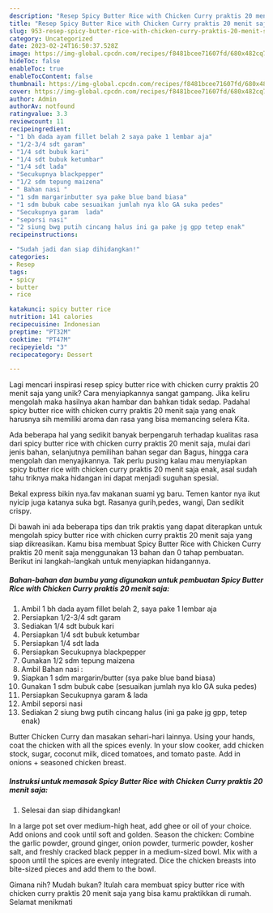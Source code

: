 ```yaml
---
description: "Resep Spicy Butter Rice with Chicken Curry praktis 20 menit saja yang Lezat Sekali"
title: "Resep Spicy Butter Rice with Chicken Curry praktis 20 menit saja yang Lezat Sekali"
slug: 953-resep-spicy-butter-rice-with-chicken-curry-praktis-20-menit-saja-yang-lezat-sekali
category: Uncategorized
date: 2023-02-24T16:50:37.528Z
image: https://img-global.cpcdn.com/recipes/f8481bcee71607fd/680x482cq70/spicy-butter-rice-with-chicken-curry-praktis-20-menit-saja-foto-resep-utama.jpg
hideToc: false
enableToc: true
enableTocContent: false
thumbnail: https://img-global.cpcdn.com/recipes/f8481bcee71607fd/680x482cq70/spicy-butter-rice-with-chicken-curry-praktis-20-menit-saja-foto-resep-utama.jpg
cover: https://img-global.cpcdn.com/recipes/f8481bcee71607fd/680x482cq70/spicy-butter-rice-with-chicken-curry-praktis-20-menit-saja-foto-resep-utama.jpg
author: Admin
authorAv: notfound
ratingvalue: 3.3
reviewcount: 11
recipeingredient:
- "1 bh dada ayam fillet belah 2 saya pake 1 lembar aja"
- "1/2-3/4 sdt garam"
- "1/4 sdt bubuk kari"
- "1/4 sdt bubuk ketumbar"
- "1/4 sdt lada"
- "Secukupnya blackpepper"
- "1/2 sdm tepung maizena"
- " Bahan nasi "
- "1 sdm margarinbutter sya pake blue band biasa"
- "1 sdm bubuk cabe sesuaikan jumlah nya klo GA suka pedes"
- "Secukupnya garam  lada"
- "seporsi nasi"
- "2 siung bwg putih cincang halus ini ga pake jg gpp tetep enak"
recipeinstructions:

- "Sudah jadi dan siap dihidangkan!"
categories:
- Resep
tags:
- spicy
- butter
- rice

katakunci: spicy butter rice 
nutrition: 141 calories
recipecuisine: Indonesian
preptime: "PT32M"
cooktime: "PT47M"
recipeyield: "3"
recipecategory: Dessert

---
```





Lagi mencari inspirasi resep spicy butter rice with chicken curry praktis 20 menit saja yang unik? Cara menyiapkannya sangat gampang. Jika keliru mengolah maka hasilnya akan hambar dan bahkan tidak sedap. Padahal spicy butter rice with chicken curry praktis 20 menit saja yang enak harusnya sih memiliki aroma dan rasa yang bisa memancing selera Kita.





Ada beberapa hal yang sedikit banyak berpengaruh terhadap kualitas rasa dari spicy butter rice with chicken curry praktis 20 menit saja, mulai dari jenis bahan, selanjutnya pemilihan bahan segar dan Bagus, hingga cara mengolah dan menyajikannya. Tak perlu pusing kalau mau menyiapkan spicy butter rice with chicken curry praktis 20 menit saja enak,      asal sudah tahu triknya maka hidangan ini dapat menjadi suguhan spesial.














Bekal express bikin nya.fav makanan suami yg baru. Temen kantor nya ikut nyicip juga katanya suka bgt. Rasanya gurih,pedes, wangi, Dan sedikit crispy.






Di bawah ini ada beberapa tips dan trik praktis yang dapat diterapkan untuk mengolah spicy butter rice with chicken curry praktis 20 menit saja yang siap dikreasikan. Kamu bisa membuat Spicy Butter Rice with Chicken Curry praktis 20 menit saja menggunakan 13 bahan dan 0 tahap pembuatan. Berikut ini langkah-langkah untuk menyiapkan hidangannya.

<!--inarticleads1-->

##### Bahan-bahan dan bumbu yang digunakan untuk pembuatan Spicy Butter Rice with Chicken Curry praktis 20 menit saja:

1. Ambil 1 bh dada ayam fillet belah 2, saya pake 1 lembar aja
1. Persiapkan 1/2-3/4 sdt garam
1. Sediakan 1/4 sdt bubuk kari
1. Persiapkan 1/4 sdt bubuk ketumbar
1. Persiapkan 1/4 sdt lada
1. Persiapkan Secukupnya blackpepper
1. Gunakan 1/2 sdm tepung maizena
1. Ambil  Bahan nasi :
1. Siapkan 1 sdm margarin/butter (sya pake blue band biasa)
1. Gunakan 1 sdm bubuk cabe (sesuaikan jumlah nya klo GA suka pedes)
1. Persiapkan Secukupnya garam &amp; lada
1. Ambil seporsi nasi
1. Sediakan 2 siung bwg putih cincang halus (ini ga pake jg gpp, tetep enak)


Butter Chicken Curry dan masakan sehari-hari lainnya. Using your hands, coat the chicken with all the spices evenly. In your slow cooker, add chicken stock, sugar, coconut milk, diced tomatoes, and tomato paste. Add in onions + seasoned chicken breast. 

<!--inarticleads2-->

##### Instruksi untuk memasak Spicy Butter Rice with Chicken Curry praktis 20 menit saja:


1. Selesai dan siap dihidangkan!

In a large pot set over medium-high heat, add ghee or oil of your choice. Add onions and cook until soft and golden. Season the chicken: Combine the garlic powder, ground ginger, onion powder, turmeric powder, kosher salt, and freshly cracked black pepper in a medium-sized bowl. Mix with a spoon until the spices are evenly integrated. Dice the chicken breasts into bite-sized pieces and add them to the bowl. 

Gimana nih? Mudah bukan? Itulah cara membuat spicy butter rice with chicken curry praktis 20 menit saja yang bisa kamu praktikkan di rumah. Selamat menikmati
